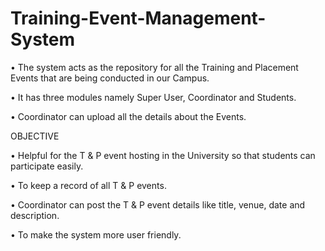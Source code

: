 # Training-Event-Management-System

•	The system acts as the repository for all the Training and Placement Events that are being conducted in our Campus.
	
•	It has three modules namely Super User, Coordinator and Students.

•	Coordinator can upload all the details about the Events.

OBJECTIVE

•	Helpful for the T & P event hosting in the University so that students can participate easily. 

•	To keep a record of all T & P events.

•	Coordinator can post the T & P event details like title, venue, date and description.

•	To make the system more user friendly. 

